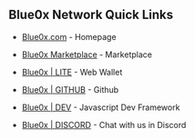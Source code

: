 ## **Blue0x Network Quick Links** ##

* [Blue0x.com](https://blue0x.com) - Homepage

* [Blue0x Marketplace](https://market.blue0x.com) - Marketplace

* [Blue0x | LITE](https://lite.blue0x.com) - Web Wallet

* [Blue0x | GITHUB](https://github.com/theBlue0x) - Github

* [Blue0x | DEV](https://github.com/theBlue0x/BLXDevKit) - Javascript Dev Framework

* [Blue0x | DISCORD](https://discord.gg/8db6CRqM4H) - Chat with us in Discord
